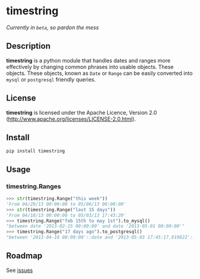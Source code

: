 timestring
=========

*Currently in `beta`, so pardon the mess*

## Description
**timestring** is a python module that handles dates and ranges more effectively by changing common phrases into usable objects.
These objects. These objects, known as `Date` or `Range` can be easily converted into `mysql` or `postgresql` friendly queries.

## License
**timestring** is licensed under the Apache Licence, Version 2.0 (http://www.apache.org/licenses/LICENSE-2.0.html).

## Install
`pip install timestring`


## Usage

### timestring.Ranges

```python
>>> str(timestring.Range("this week"))
'From 04/29/13 00:00:00 to 05/06/13 00:00:00'
>>> str(timestring.Range("last 15 days"))
'From 04/18/13 00:00:00 to 05/03/13 17:43:20'
>>> timestring.Range("feb 15th to may 1st").to_mysql()
"between date '2013-02-15 00:00:00' and date '2013-05-01 00:00:00'"
>>> timestring.Range("17 days ago").to_postgresql()
"between '2013-04-16 00:00:00'::date and '2013-05-03 17:45:17.919822'::date"
```


## Roadmap

See [issues](https://github.com/stevepeak/timestring/issues)
